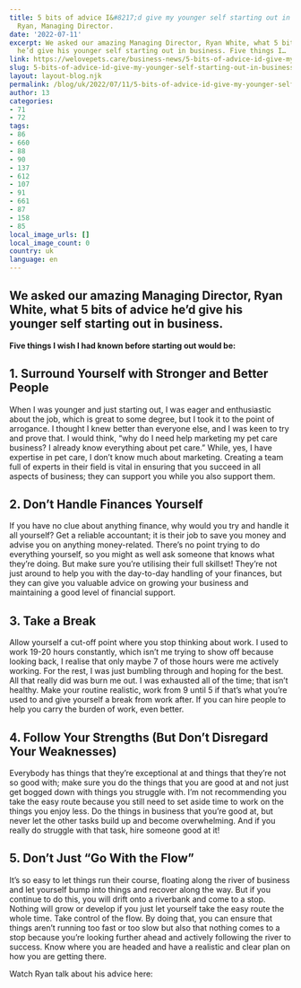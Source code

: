 ```yaml
---
title: 5 bits of advice I&#8217;d give my younger self starting out in business &#8211;
  Ryan, Managing Director.
date: '2022-07-11'
excerpt: We asked our amazing Managing Director, Ryan White, what 5 bits of advice
  he’d give his younger self starting out in business. Five things I…
link: https://welovepets.care/business-news/5-bits-of-advice-id-give-my-younger-self-starting-out-in-business-ryan/
slug: 5-bits-of-advice-id-give-my-younger-self-starting-out-in-business-ryan
layout: layout-blog.njk
permalink: /blog/uk/2022/07/11/5-bits-of-advice-id-give-my-younger-self-starting-out-in-business-ryan/
author: 13
categories:
- 71
- 72
tags:
- 86
- 660
- 88
- 90
- 137
- 612
- 107
- 91
- 661
- 87
- 158
- 85
local_image_urls: []
local_image_count: 0
country: uk
language: en
---
```


## We asked our amazing Managing Director, Ryan White, what 5 bits of advice he’d give his younger self starting out in business.

**Five things I wish I had known before starting out would be:**

## 1. **Surround Yourself with Stronger and Better People**

When I was younger and just starting out, I was eager and enthusiastic about the job, which is great to some degree, but I took it to the point of arrogance. I thought I knew better than everyone else, and I was keen to try and prove that. I would think, “why do I need help marketing my pet care business? I already know everything about pet care.” While, yes, I have expertise in pet care, I don’t know much about marketing. Creating a team full of experts in their field is vital in ensuring that you succeed in all aspects of business; they can support you while you also support them.

## 2. **Don’t Handle Finances Yourself**

If you have no clue about anything finance, why would you try and handle it all yourself? Get a reliable accountant; it is their job to save you money and advise you on anything money-related. There’s no point trying to do everything yourself, so you might as well ask someone that knows what they’re doing. But make sure you’re utilising their full skillset! They’re not just around to help you with the day-to-day handling of your finances, but they can give you valuable advice on growing your business and maintaining a good level of financial support.

## 3. **Take a Break**

Allow yourself a cut-off point where you stop thinking about work. I used to work 19-20 hours constantly, which isn’t me trying to show off because looking back, I realise that only maybe 7 of those hours were me actively working. For the rest, I was just bumbling through and hoping for the best. All that really did was burn me out. I was exhausted all of the time; that isn’t healthy. Make your routine realistic, work from 9 until 5 if that’s what you’re used to and give yourself a break from work after. If you can hire people to help you carry the burden of work, even better.

## 4. **Follow Your Strengths (But Don’t Disregard Your Weaknesses)**

Everybody has things that they’re exceptional at and things that they’re not so good with; make sure you do the things that you are good at and not just get bogged down with things you struggle with. I’m not recommending you take the easy route because you still need to set aside time to work on the things you enjoy less. Do the things in business that you’re good at, but never let the other tasks build up and become overwhelming. And if you really do struggle with that task, hire someone good at it!

## 5. **Don’t Just “Go With the Flow”**

It’s so easy to let things run their course, floating along the river of business and let yourself bump into things and recover along the way. But if you continue to do this, you will drift onto a riverbank and come to a stop. Nothing will grow or develop if you just let yourself take the easy route the whole time. Take control of the flow. By doing that, you can ensure that things aren’t running too fast or too slow but also that nothing comes to a stop because you’re looking further ahead and actively following the river to success. Know where you are headed and have a realistic and clear plan on how you are getting there.

Watch Ryan talk about his advice here: